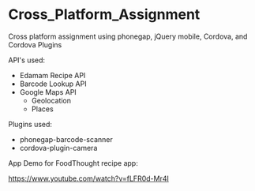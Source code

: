 # Cross_Platform_Assignment
Cross platform assignment using phonegap, jQuery mobile, Cordova, and Cordova Plugins 

API's used:

- Edamam Recipe API
- Barcode Lookup API
- Google Maps API
    - Geolocation
    - Places

Plugins used:

- phonegap-barcode-scanner
- cordova-plugin-camera

App Demo for FoodThought recipe app: 

https://www.youtube.com/watch?v=fLFR0d-Mr4I

